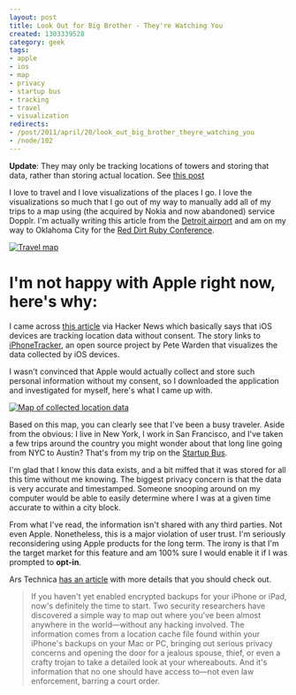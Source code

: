 ```yaml
--- 
layout: post
title: Look Out for Big Brother - They're Watching You
created: 1303339528
category: geek
tags:
- apple
- ios
- map
- privacy
- startup bus
- tracking
- travel
- visualization
redirects:
- /post/2011/april/20/look_out_big_brother_theyre_watching_you
- /node/102
---
```

__Update__: They may only be tracking locations of towers and storing that data, rather than storing actual location. See [this post](http://www.willclarke.net/?p=247)

I love to travel and I love visualizations of the places I go. I love the visualizations so much that I go out of my way to manually add all of my trips to a map using (the acquired by Nokia and now abandoned) service Dopplr. I'm actually writing this article from the [Detroit airport](https://foursquare.com/johndbritton/checkin/4daf42c54df00ee01d361c99?s=l3IyiHiLQGEd5vQbkYBf15n06LQ) and am on my way to Oklahoma City for the [Red Dirt Ruby Conference](http://reddirtrubyconf.com).

[![Travel map](http://www.dopplr.com/traveller/johndbritton/raumzeitgeist_jpeg?width=500)](http://www.dopplr.com/traveller/johndbritton)

# I'm not happy with Apple right now, here's why:

I came across [this article](http://radar.oreilly.com/2011/04/apple-location-tracking.html) via Hacker News which basically says that iOS devices are tracking location data without consent. The story links to [iPhoneTracker](http://petewarden.github.com/iPhoneTracker), an open source project by Pete Warden that visualizes the data collected by iOS devices.

I wasn't convinced that Apple would actually collect and store such personal information without my consent, so I downloaded the application and investigated for myself, here's what I came up with.

[![Map of collected location data](http://farm6.static.flickr.com/5147/5639075374_be9ff1b539.jpg)](http://www.flickr.com/photos/johndbritton/5639075374)

Based on this map, you can clearly see that I've been a busy traveler. Aside from the obvious: I live in New York, I work in San Francisco, and I've taken a few trips around the country you might wonder about that long line going from NYC to Austin? That's from my trip on the [Startup Bus](http://www.startupbus.com).

I'm glad that I know this data exists, and a bit miffed that it was stored for all this time without me knowing. The biggest privacy concern is that the data is very accurate and timestamped. Someone snooping around on my computer would be able to easily determine where I was at a given time accurate to within a city block.

From what I've read, the information isn't shared with any third parties. Not even Apple. Nonetheless, this is a major violation of user trust. I'm seriously reconsidering using Apple products for the long term. The irony is that I'm the target market for this feature and am 100% sure I would enable it if I was prompted to __opt-in__.

Ars Technica [has an article](http://arstechnica.com/apple/news/2011/04/how-apple-tracks-your-location-without-your-consent-and-why-it-matters.ars) with more details that you should check out.

> If you haven't yet enabled encrypted backups for your iPhone or iPad, now's definitely the time to start. Two security researchers have discovered a simple way to map out where you've been almost anywhere in the world—without any hacking involved. The information comes from a location cache file found within your iPhone's backups on your Mac or PC, bringing out serious privacy concerns and opening the door for a jealous spouse, thief, or even a crafty trojan to take a detailed look at your whereabouts. And it's information that no one should have access to—not even law enforcement, barring a court order.